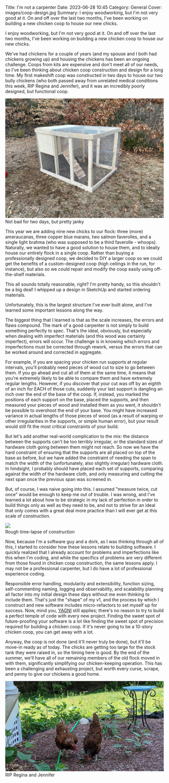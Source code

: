 Title: I'm not a carpenter
Date: 2023-06-28 10:45
Category: General
Cover: images/coop-design.jpg
Summary: I enjoy woodworking, but I'm not very good at it. On and off over the last two months, I've been working on building a new chicken coop to house our new chicks.

I enjoy woodworking, but I'm not very good at it. On and off over the last two months, I've been working on building a new chicken coop to house our new chicks.

We've had chickens for a couple of years (and my spouse and I both had chickens growing up) and housing the chickens has been an ongoing challenge. Coops from kits are expensive and don't meet all of our needs, so I've been thinking about chicken coop construction and design for a long time. My first makeshift coop was constructed in two days to house our two bully chickens (who both passed away from unrelated medical conditions this week, RIP Regina and Jennifer), and it was an incredibly poorly designed, but functional coop.

<div class="center"><img src="images/bully-coop.jpg" class="inline" /></div>
<div class="caption center">Not bad for two days, but pretty janky</div>

This year we are adding nine new chicks to our flock: three (more) ameraucanas, three copper blue marans, two salmon faverolles, and a single light brahma (who was supposed to be a third faverolle - whoops). Naturally, we wanted to have a good solution to house them, and to ideally house our entirely flock in a single coop. Rather than buying a professionally designed coop, we decided to DIY a larger coop so we could get the benefits of a custom-designed coop (high ceilings in the run, for instance), but also so we could repair and modify the coop easily using off-the-shelf materials.

This all sounds totally reasonable, right? I'm pretty handy, so this shouldn't be a big deal! I whipped up a design in SketchUp and started ordering materials.

Unfortunately, this is the largest structure I've ever built alone, and I've learned some important lessons along the way.

The biggest thing that I learned is that as the scale increases, the errors and flaws compound. The mark of a good carpenter is not simply to build something perfectly to spec. That's the ideal, obviously, but especially when dealing with imperfect materials (and this wood was certainly imperfect), errors will occur. The challenge is in knowing which errors and imperfections must be corrected through rework, versus the errors that can be worked around and corrected in aggregate.

For example, if you are spacing your chicken run supports at regular intervals, you'll probably need pieces of wood cut to size to go between them. If you go ahead and cut all of them at the same time, it means that you're extremely likely to be able to compare them and have extremely regular lengths. However, if you discover that your cut was off by an eighth of an inch for EACH of those cuts, suddenly your last support is dangling an inch over the end of the base of the coop. If, instead, you marked the positions of each support on the base, placed the supports, and then measured your pieces of wood and installed them as you went, it shouldn't be possible to overshoot the end of your base. You might have increased variance in actual lengths of those pieces of wood (as a result of warping or other irregularities in the supports, or simple human error), but your result would still fit the most critical constraints of your build.

But let's add another real-world complication to the mix: the distance between the supports can't be too terribly irregular, or the standard sizes of hardware cloth going between them might not reach. So now we have the hard constraint of ensuring that the supports are all placed on top of the base as before, but we have added the constraint of needing the span to match the width of the (unfortunately, also slightly irregular) hardware cloth. In hindsight, I probably should have placed each set of supports, comparing against the width of the hardware cloth, and only measuring and cutting the next span once the previous span was screened in.

But, of course, I was naive going into this. I assumed "measure twice, cut once" would be enough to keep me out of trouble. I was wrong, and I've learned a lot about how to be strategic in my lack of perfection in order to build things only as well as they need to be, and not to strive for an ideal that only comes with a great deal more practice than I will ever get at this scale of construction.

<div class="center"><img src="images/coop-build.gif" class="inline" /></div>
<div class="caption center">Rough time-lapse of construction</div>

Now, because I'm a software guy and a dork, as I was thinking through all of this, I started to consider how these lessons relate to building software. I quickly realized that I already account for problems and imperfections like this when I'm coding, and while the specifics of problems are very different from those found in chicken coop construction, the same lessons apply. I may not be a professional carpenter, but I do have a lot of professional experience coding.

Responsible error handling, modularity and extensibility, function sizing, self-commenting naming, logging and observability, and scalability planning all factor into my initial design these days without me even thinking to include them. That's just the "shape" of my v1, and the process by which I construct and new software includes micro-refactors to set myself up for success. Now, mind you, [YAGNI](https://en.wikipedia.org/wiki/You_aren%27t_gonna_need_it) still applies; there's no reason to try to build a perfect temple of code with every new project. Finding the sweet spot of future-proofing your software is a lot like finding the sweet spot of precision required for building a chicken coop. If it's never going to be a 10-story chicken coop, you can get away with a lot.

Anyway, the coop is not done (and it'll never truly be done), but it'll be move-in ready as of today. The chicks are getting too large for the stock tank they were raised in, so the timing here is good. By the end of the summer, we'll have all of our remaining members of the old flock moved in with them, significantly simplifying our chicken-keeping operation. This has been a challenging and exhausting project, but worth every curse, scrape, and penny to give our chickens a good home.

<div class="center"><img src="images/rj.jpeg" class="inline" /></div>
<div class="caption center">RIP Regina and Jennifer</div>
